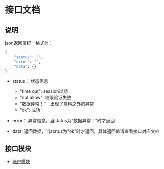 # 接口文档

## 说明

json返回值统一格式为：

```python
{
    "status": "",
    "error": "",
    "data": {}
}
```

+ status： 状态信息
  + "time out": session过期
  + "not allow": 权限验证失败
  + "数据异常！"：出现了意料之外的异常
  + "ok": 成功

+ error： 异常信息，当status为"数据异常！"时才返回

+ data: 返回数据，当status为"ok"时才返回，具体返回值请查看接口对应文档

## 接口模块

+ [账户模块](auth.md)

